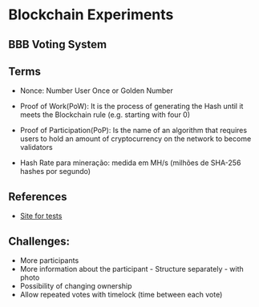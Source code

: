 # Blockchain Experiments

## BBB Voting System

## Terms

* Nonce: Number User Once or Golden Number

* Proof of Work(PoW): It is the process of generating the Hash until it meets the Blockchain rule (e.g. starting with four 0)

* Proof of Participation(PoP): Is the name of an algorithm that requires users to hold an amount of cryptocurrency on the network to become validators

* Hash Rate para mineração: medida em MH/s (milhões de SHA-256 hashes por segundo)
 
## References
* [Site for tests](https://remix.ethereum.org)

## Challenges:
- More participants
- More information about the participant - Structure separately - with photo
- Possibility of changing ownership
- Allow repeated votes with timelock (time between each vote)